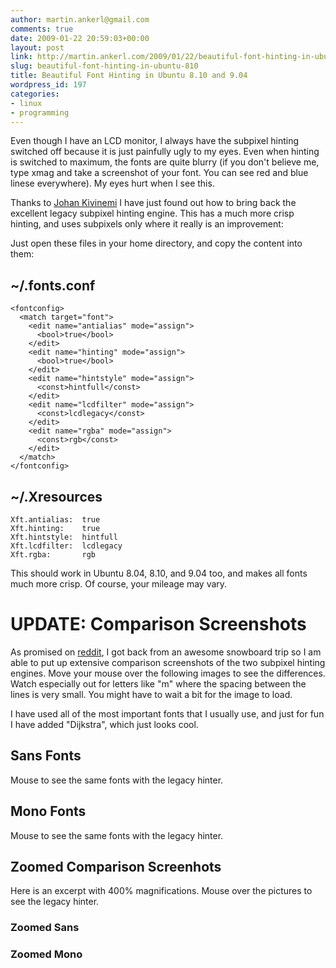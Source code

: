 ```yaml
---
author: martin.ankerl@gmail.com
comments: true
date: 2009-01-22 20:59:03+00:00
layout: post
link: http://martin.ankerl.com/2009/01/22/beautiful-font-hinting-in-ubuntu-810/
slug: beautiful-font-hinting-in-ubuntu-810
title: Beautiful Font Hinting in Ubuntu 8.10 and 9.04
wordpress_id: 197
categories:
- linux
- programming
---
```


Even though I have an LCD monitor, I always have the subpixel hinting switched off because it is just painfully ugly to my eyes. Even when hinting is switched to maximum, the fonts are quite blurry (if you don't believe me, type xmag and take a screenshot of your font. You can see red and blue linese everywhere). My eyes hurt when I see this.

Thanks to [Johan Kivinemi](http://johan.kiviniemi.name/blag/ubuntu-fonts/) I have just found out how to bring back the excellent legacy subpixel hinting engine. This has a much more crisp hinting, and uses subpixels only where it really is an improvement:

Just open these files in your home directory, and copy the content into them:


## ~/.fonts.conf



    
    
    
    <fontconfig>
      <match target="font">
        <edit name="antialias" mode="assign">
          <bool>true</bool>
        </edit>
        <edit name="hinting" mode="assign">
          <bool>true</bool>
        </edit>
        <edit name="hintstyle" mode="assign">
          <const>hintfull</const>
        </edit>
        <edit name="lcdfilter" mode="assign">
          <const>lcdlegacy</const>
        </edit>
        <edit name="rgba" mode="assign">
          <const>rgb</const>
        </edit>
      </match>
    </fontconfig>





## ~/.Xresources



    
    Xft.antialias:  true
    Xft.hinting:    true
    Xft.hintstyle:  hintfull
    Xft.lcdfilter:  lcdlegacy
    Xft.rgba:       rgb



This should work in Ubuntu 8.04, 8.10, and 9.04 too, and makes all fonts much more crisp. Of course, your mileage may vary.



# UPDATE: Comparison Screenshots


As promised on [reddit](http://www.reddit.com/r/linux/comments/7ru91/beautiful_font_hinting_in_ubuntu_810/), I got back from an awesome snowboard trip so I am able to put up extensive comparison screenshots of the two subpixel hinting engines. Move your mouse over the following images to see the differences. Watch especially out for letters like "m" where the spacing between the lines is very small. You might have to wait a bit for the image to load.

I have used all of the most important fonts that I usually use, and just for fun I have added "Dijkstra", which just looks cool.



## Sans Fonts


Mouse to see the same fonts with the legacy hinter.











## Mono Fonts


Mouse to see the same fonts with the legacy hinter.












## Zoomed Comparison Screenhots


Here is an excerpt with 400% magnifications. Mouse over the pictures to see the legacy hinter.


### Zoomed Sans













### Zoomed Mono








